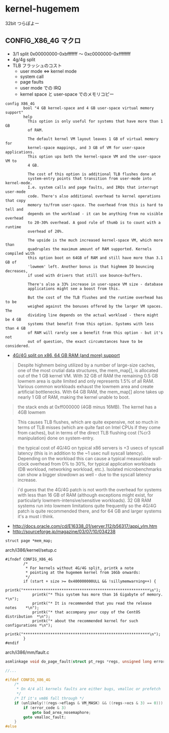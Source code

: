 # kernel-hugemem

32bit つらぽよー

## CONFIG_X86_4G マクロ

 * 3/1 split 0x00000000-0xbfffffff 〜 0xc0000000-0xffffffff
 * 4g/4g split
 * TLB フラッシュのコスト
    * user mode <=> kernel mode
    * system call
    * page faults
    * user mode での IRQ
    * kernel space と user-space でのメモリコピー

```
config X86_4G
        bool "4 GB kernel-space and 4 GB user-space virtual memory support"
        help
          This option is only useful for systems that have more than 1 GB
          of RAM.

          The default kernel VM layout leaves 1 GB of virtual memory for
          kernel-space mappings, and 3 GB of VM for user-space applications.
          This option ups both the kernel-space VM and the user-space VM to
          4 GB.

          The cost of this option is additional TLB flushes done at
          system-entry points that transition from user-mode into kernel-mode.
          I.e. system calls and page faults, and IRQs that interrupt user-mode
          code. There's also additional overhead to kernel operations that copy
          memory to/from user-space. The overhead from this is hard to tell and
          depends on the workload - it can be anything from no visible overhead
          to 20-30% overhead. A good rule of thumb is to count with a runtime
          overhead of 20%.

          The upside is the much increased kernel-space VM, which more than
          quadruples the maximum amount of RAM supported. Kernels compiled with
          this option boot on 64GB of RAM and still have more than 3.1 GB of
          'lowmem' left. Another bonus is that highmem IO bouncing decreases,
          if used with drivers that still use bounce-buffers.

          There's also a 33% increase in user-space VM size - database
          applications might see a boost from this.

          But the cost of the TLB flushes and the runtime overhead has to be
          weighed against the bonuses offered by the larger VM spaces. The
          dividing line depends on the actual workload - there might be 4 GB
          systems that benefit from this option. Systems with less than 4 GB
          of RAM will rarely see a benefit from this option - but it's not
          out of question, the exact circumstances have to be considered.
```

 * [4G/4G split on x86, 64 GB RAM (and more) support](http://lwn.net/Articles/39283/)

> Despite highmem being utilized by a number of large-size
> caches, one of the most crutial data structures, the mem_map[], is
> allocated out of the 1 GB kernel VM. With 32 GB of RAM the remaining 0.5
> GB lowmem area is quite limited and only represents 1.5% of all RAM.
> Various common workloads exhaust the lowmem area and create artificial
> bottlenecks. With 64 GB RAM, the mem_map[] alone takes up nearly 1 GB of
> RAM, making the kernel unable to boot.

> the stack ends at 0xff000000 (4GB minus 16MB). The kernel has a 4GB lowmem

>  This causes TLB
> flushes, which are quite expensive, not so much in terms of TLB misses
> (which are quite fast on Intel CPUs if they come from caches), but in
> terms of the direct TLB flushing cost (%cr3 manipulation) done on
> system-entry.

> the typical cost of 4G/4G on typical x86 servers is +3 usecs of syscall
> latency (this is in addition to the ~1 usec null syscall latency).
> Depending on the workload this can cause a typical measurable wall-clock
> overhead from 0% to 30%, for typical application workloads (DB workload,
> networking workload, etc.). Isolated microbenchmarks can show a bigger
> slowdown as well - due to the syscall latency increase.
 
> i'd guess that the 4G/4G patch is not worth the overhead for systems with
> less than 16 GB of RAM (although exceptions might exist, for particularly
> lowmem-intensive/sensitive workloads). 32 GB RAM systems run into lowmem
> limitations quite frequently so the 4G/4G patch is quite recommended
> there, and for 64 GB and larger systems it's a must i think.

 * http://docs.oracle.com/cd/E16338_01/server.112/b56317/appi_vlm.htm
 * http://sourceforge.jp/magazine/03/07/10/034238

```
struct page *mem_map;
```

arch/i386/kernel/setup.c

```
#ifndef CONFIG_X86_4G
		/*
		 * For kernels without 4G/4G split, printk a note
		 * pointing at the hugemem kernel from 16Gb onwards:
		 */
		if (start + size >= 0x400000000ULL && !sillymemwarning++) {
			printk("********************************************************\n");
			printk("* This system has more than 16 Gigabyte of memory.     *\n");
			printk("* It is recommended that you read the release notes    *\n");
			printk("* that accompany your copy of the CentOS distribution  *\n");
			printk("* about the recommended kernel for such configurations *\n");
			printk("********************************************************\n");		
		}
#endif
```

arch/i386/mm/fault.c

```c
asmlinkage void do_page_fault(struct pt_regs *regs, unsigned long error_code) {

//...

#ifdef CONFIG_X86_4G
	/*
	 * On 4/4 all kernels faults are either bugs, vmalloc or prefetch
	 */
	/* If it's vm86 fall through */
	if (unlikely(!(regs->eflags & VM_MASK) && ((regs->xcs & 3) == 0))) {
		if (error_code & 3)
			goto bad_area_nosemaphore;
		goto vmalloc_fault;
	}
#else
```